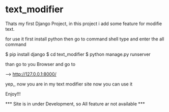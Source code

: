 # text_modifier

Thats my first Django Project, in this project i add some feature for modifie text.

for use it first install python
then go to command shell  type and enter the all command

$ pip install django
$ cd text_modifier
$ python manage.py runserver

than go to you Browser and go to

--> http://127.0.0.1:8000/

yep,, now you are in my text modifier site now you can use it 

Enjoy!!!

*** Site is in under Development, so All feature ar not available ***
